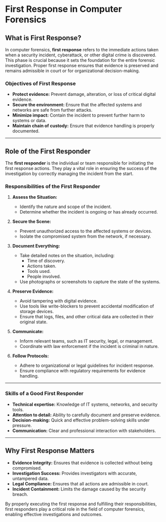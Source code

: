 # First Response in Computer Forensics

## What is First Response?

In computer forensics, **first response** refers to the immediate actions taken when a security incident, cyberattack, or other digital crime is discovered. This phase is crucial because it sets the foundation for the entire forensic investigation. Proper first response ensures that evidence is preserved and remains admissible in court or for organizational decision-making.

### Objectives of First Response
- **Protect evidence:** Prevent damage, alteration, or loss of critical digital evidence.
- **Secure the environment:** Ensure that the affected systems and networks are safe from further attacks.
- **Minimize impact:** Contain the incident to prevent further harm to systems or data.
- **Maintain chain of custody:** Ensure that evidence handling is properly documented.

---

## Role of the First Responder

The **first responder** is the individual or team responsible for initiating the first response actions. They play a vital role in ensuring the success of the investigation by correctly managing the incident from the start.

### Responsibilities of the First Responder

1. **Assess the Situation:**
   - Identify the nature and scope of the incident.
   - Determine whether the incident is ongoing or has already occurred.

2. **Secure the Scene:**
   - Prevent unauthorized access to the affected systems or devices.
   - Isolate the compromised system from the network, if necessary.

3. **Document Everything:**
   - Take detailed notes on the situation, including:
     - Time of discovery.
     - Actions taken.
     - Tools used.
     - People involved.
   - Use photographs or screenshots to capture the state of the systems.

4. **Preserve Evidence:**
   - Avoid tampering with digital evidence.
   - Use tools like write-blockers to prevent accidental modification of storage devices.
   - Ensure that logs, files, and other critical data are collected in their original state.

5. **Communicate:**
   - Inform relevant teams, such as IT security, legal, or management.
   - Coordinate with law enforcement if the incident is criminal in nature.

6. **Follow Protocols:**
   - Adhere to organizational or legal guidelines for incident response.
   - Ensure compliance with regulatory requirements for evidence handling.

---

### Skills of a Good First Responder
- **Technical expertise:** Knowledge of IT systems, networks, and security tools.
- **Attention to detail:** Ability to carefully document and preserve evidence.
- **Decision-making:** Quick and effective problem-solving skills under pressure.
- **Communication:** Clear and professional interaction with stakeholders.

---

## Why First Response Matters

- **Evidence Integrity:** Ensures that evidence is collected without being compromised.
- **Investigation Success:** Provides investigators with accurate, untampered data.
- **Legal Compliance:** Ensures that all actions are admissible in court.
- **Incident Containment:** Limits the damage caused by the security breach.

By properly executing the first response and fulfilling their responsibilities, first responders play a critical role in the field of computer forensics, enabling effective investigations and outcomes.
